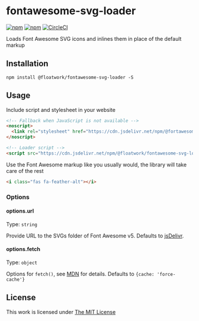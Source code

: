 # fontawesome-svg-loader

[![npm](https://flat.badgen.net/npm/license/@floatwork/fontawesome-svg-loader)](https://www.npmjs.org/package/@floatwork/fontawesome-svg-loader)
[![npm](https://flat.badgen.net/npm/v/@floatwork/fontawesome-svg-loader)](https://www.npmjs.org/package/@floatwork/fontawesome-svg-loader)
[![CircleCI](https://flat.badgen.net/circleci/github/fltwrk/fontawesome-svg-loader)](https://circleci.com/gh/fltwrk/fontawesome-svg-loader)

Loads Font Awesome SVG icons and inlines them in place of the default markup

## Installation

`npm install @floatwork/fontawesome-svg-loader -S`

## Usage

Include script and stylesheet in your website

```html
<!-- Fallback when JavaScript is not available -->
<noscript>
  <link rel="stylesheet" href="https://cdn.jsdelivr.net/npm/@fortawesome/fontawesome-free@5/css/all.min.css" />
</noscript>

<!-- Loader script -->
<script src="https://cdn.jsdelivr.net/npm/@floatwork/fontawesome-svg-loader@latest/dist/fontawesome-svg-loader.js" charset="utf-8" defer></script>
```

Use the Font Awesome markup like you usually would, the library will take care of the rest

```html
<i class="fas fa-feather-alt"></i>
```

### Options

#### options.url

Type: `string`

Provide URL to the SVGs folder of Font Awesome v5. Defaults to [jsDelivr](https://cdn.jsdelivr.net/npm/@fortawesome/fontawesome-free@5/svgs/).

#### options.fetch

Type: `object`

Options for `fetch()`, see [MDN](https://developer.mozilla.org/en-US/docs/Web/API/Fetch_API/Using_Fetch#Supplying_request_options) for details. Defaults to `{cache: 'force-cache'}`

## License

This work is licensed under [The MIT License](https://opensource.org/licenses/MIT)
